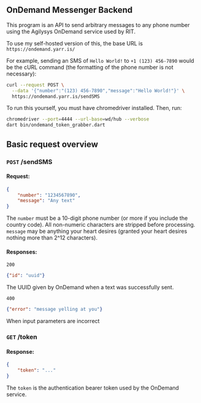 ## OnDemand Messenger Backend

This program is an API to send arbitrary messages to any phone number using the Agilysys OnDemand service used by RIT.

To use my self-hosted version of this, the base URL is `https://ondemand.yarr.is/`

For example, sending an SMS of `Hello World!` to `+1 (123) 456-7890` would be the cURL command (the formatting of the phone number is not necessary):

```bash
curl --request POST \
  --data '{"number":"(123) 456-7890","message":"Hello World!"}' \
  https://ondemand.yarr.is/sendSMS
```

To run this yourself, you must have chromedriver installed. Then, run:
```bash
chromedriver --port=4444 --url-base=wd/hub --verbose
dart bin/ondemand_token_grabber.dart
```

## Basic request overview

### `POST` /sendSMS

#### Request:

```json
{
    "number": "1234567890",
    "message": "Any text"
}
```

The `number` must be a 10-digit phone number (or more if you include the country code). All non-numeric characters are stripped before processing. `message` may be anything your heart desires (granted your heart desires nothing more than 2^12 characters).

#### Responses:

`200`

```json
{"id": "uuid"}
```

The UUID given by OnDemand when a text was successfully sent.

`400`

```json
{"error": "message yelling at you"}
```

When input parameters are incorrect

### `GET` /token

#### Response:

```json
{
    "token": "..."
}
```

The `token` is the authentication bearer token used by the OnDemand service.